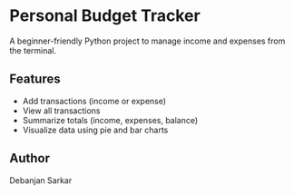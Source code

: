 # Personal Budget Tracker

A beginner-friendly Python project to manage income and expenses from the terminal.

## Features
- Add transactions (income or expense)
- View all transactions
- Summarize totals (income, expenses, balance)
- Visualize data using pie and bar charts

## Author
Debanjan Sarkar
